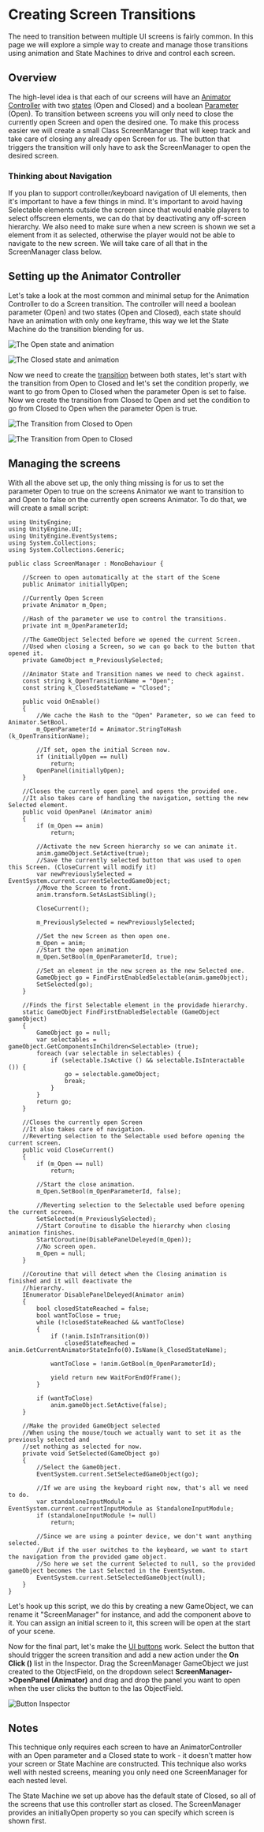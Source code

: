 # Creating Screen Transitions

The need to transition between multiple UI screens is fairly common. In this page we will explore a simple way to create and manage those transitions using animation and State Machines to drive and control each screen.

## Overview

The high-level idea is that each of our screens will have an [Animator Controller](https://docs.unity3d.com/Manual/class-AnimatorController.html) with two [states](https://docs.unity3d.com/Manual/class-State.html) (Open and Closed) and a boolean [Parameter](https://docs.unity3d.com/Manual/AnimationParameters.html) (Open). To transition between screens you will only need to close the currently open Screen and open the desired one. To make this process easier we will create a small Class ScreenManager that will keep track and take care of closing any already open Screen for us. The button that triggers the transition will only have to ask the ScreenManager to open the desired screen.

### Thinking about Navigation

If you plan to support controller/keyboard navigation of UI elements, then it's important to have a few things in mind. It's important to avoid having Selectable elements outside the screen since that would enable players to select offscreen elements, we can do that by deactivating any off-screen hierarchy. We also need to make sure when a new screen is shown we set a element from it as selected, otherwise the player would not be able to navigate to the new screen. We will take care of all that in the ScreenManager class below.

## Setting up the Animator Controller

Let's take a look at the most common and minimal setup for the Animation Controller to do a Screen transition. The controller will need a boolean parameter (Open) and two states (Open and Closed), each state should have an animation with only one keyframe, this way we let the State Machine do the transition blending for us.

![The Open state and animation](images/UI_ScreenTransitionAnimatorOpen.png)

![The Closed state and animation](images/UI_ScreenTransitionAnimatorClosed.png)

Now we need to create the [transition](https://docs.unity3d.com/Manual/class-Transition.html) between both states, let's start with the transition from Open to Closed and let's set the condition properly, we want to go from Open to Closed when the parameter Open is set to false. Now we create the transition from Closed to Open and set the condition to go from Closed to Open when the parameter Open is true.

![The Transition from Closed to Open](images/UI_ScreenTransitionAnimatorTransitionToOpen.png)

![The Transition from Open to Closed](images/UI_ScreenTransitionAnimatorTransitionToClosed.png)

## Managing the screens

With all the above set up, the only thing missing is for us to set the parameter Open to true on the screens Animator we want to transition to and Open to false on the currently open screens Animator. To do that, we will create a small script:

````
using UnityEngine;
using UnityEngine.UI;
using UnityEngine.EventSystems;
using System.Collections;
using System.Collections.Generic;

public class ScreenManager : MonoBehaviour {

    //Screen to open automatically at the start of the Scene
    public Animator initiallyOpen;

    //Currently Open Screen
    private Animator m_Open;

    //Hash of the parameter we use to control the transitions.
    private int m_OpenParameterId;

    //The GameObject Selected before we opened the current Screen.
    //Used when closing a Screen, so we can go back to the button that opened it.
    private GameObject m_PreviouslySelected;

    //Animator State and Transition names we need to check against.
    const string k_OpenTransitionName = "Open";
    const string k_ClosedStateName = "Closed";

    public void OnEnable()
    {
        //We cache the Hash to the "Open" Parameter, so we can feed to Animator.SetBool.
        m_OpenParameterId = Animator.StringToHash (k_OpenTransitionName);

        //If set, open the initial Screen now.
        if (initiallyOpen == null)
            return;
        OpenPanel(initiallyOpen);
    }

    //Closes the currently open panel and opens the provided one.
    //It also takes care of handling the navigation, setting the new Selected element.
    public void OpenPanel (Animator anim)
    {
        if (m_Open == anim)
            return;

        //Activate the new Screen hierarchy so we can animate it.
        anim.gameObject.SetActive(true);
        //Save the currently selected button that was used to open this Screen. (CloseCurrent will modify it)
        var newPreviouslySelected = EventSystem.current.currentSelectedGameObject;
        //Move the Screen to front.
        anim.transform.SetAsLastSibling();

        CloseCurrent();

        m_PreviouslySelected = newPreviouslySelected;

        //Set the new Screen as then open one.
        m_Open = anim;
        //Start the open animation
        m_Open.SetBool(m_OpenParameterId, true);

        //Set an element in the new screen as the new Selected one.
        GameObject go = FindFirstEnabledSelectable(anim.gameObject);
        SetSelected(go);
    }

    //Finds the first Selectable element in the providade hierarchy.
    static GameObject FindFirstEnabledSelectable (GameObject gameObject)
    {
        GameObject go = null;
        var selectables = gameObject.GetComponentsInChildren<Selectable> (true);
        foreach (var selectable in selectables) {
            if (selectable.IsActive () && selectable.IsInteractable ()) {
                go = selectable.gameObject;
                break;
            }
        }
        return go;
    }

    //Closes the currently open Screen
    //It also takes care of navigation.
    //Reverting selection to the Selectable used before opening the current screen.
    public void CloseCurrent()
    {
        if (m_Open == null)
            return;

        //Start the close animation.
        m_Open.SetBool(m_OpenParameterId, false);

        //Reverting selection to the Selectable used before opening the current screen.
        SetSelected(m_PreviouslySelected);
        //Start Coroutine to disable the hierarchy when closing animation finishes.
        StartCoroutine(DisablePanelDeleyed(m_Open));
        //No screen open.
        m_Open = null;
    }

    //Coroutine that will detect when the Closing animation is finished and it will deactivate the
    //hierarchy.
    IEnumerator DisablePanelDeleyed(Animator anim)
    {
        bool closedStateReached = false;
        bool wantToClose = true;
        while (!closedStateReached && wantToClose)
        {
            if (!anim.IsInTransition(0))
                closedStateReached = anim.GetCurrentAnimatorStateInfo(0).IsName(k_ClosedStateName);

            wantToClose = !anim.GetBool(m_OpenParameterId);

            yield return new WaitForEndOfFrame();
        }

        if (wantToClose)
            anim.gameObject.SetActive(false);
    }

    //Make the provided GameObject selected
    //When using the mouse/touch we actually want to set it as the previously selected and
    //set nothing as selected for now.
    private void SetSelected(GameObject go)
    {
        //Select the GameObject.
        EventSystem.current.SetSelectedGameObject(go);

        //If we are using the keyboard right now, that's all we need to do.
        var standaloneInputModule = EventSystem.current.currentInputModule as StandaloneInputModule;
        if (standaloneInputModule != null)
            return;

        //Since we are using a pointer device, we don't want anything selected.
        //But if the user switches to the keyboard, we want to start the navigation from the provided game object.
        //So here we set the current Selected to null, so the provided gameObject becomes the Last Selected in the EventSystem.
        EventSystem.current.SetSelectedGameObject(null);
    }
}
````

Let's hook up this script, we do this by creating a new GameObject, we can rename it "ScreenManager" for instance, and add the component above to it. You can assign an initial screen to it, this screen will be open at the start of your scene.

Now for the final part, let's make the [UI buttons](script-Button.md) work. Select the button that should trigger the screen transition and add a new action under the **On Click ()** list in the Inspector. Drag the ScreenManager GameObject we just created to the ObjectField, on the dropdown select **ScreenManager-&gt;OpenPanel (Animator)** and drag and drop the panel you want to open when the user clicks the button to the las ObjectField.

![Button Inspector](images/UI_ScreenTransitionButtonInspector.png)

## Notes
This technique only requires each screen to have an AnimatorController with an Open parameter and a Closed state to work - it doesn't matter how your screen or State Machine are constructed. This technique also works well with nested screens, meaning you only need one ScreenManager for each nested level.

The State Machine we set up above has the default state of Closed, so all of the screens that use this controller start as closed. The ScreenManager provides an initiallyOpen property so you can specify which screen is shown first.
